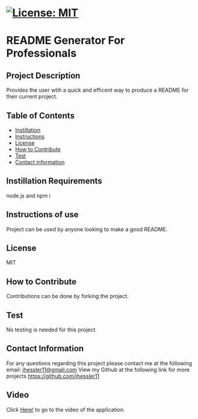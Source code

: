 
  # [![License: MIT](https://img.shields.io/badge/License-MIT-yellow.svg)](https://opensource.org/licenses/MIT)
  # README Generator For Professionals

  ## Project Description 
  Provides the user wtih a quick and efficent way to produce a README for their current project.

  ## Table of Contents
  - [Instillation](#Instillation-Requirements)
  - [Instructions](#Instructions-of-use)
  - [License](#License)
  - [How to Contribute](#How-to-Contribute) 
  - [Test](#Test) 
  - [Contact information](#Contact-information)
  
  ## Instillation Requirements
  node.js and npm i 

  ## Instructions of use
  Project can be used by anyone looking to make a good README.

  ## License
  MIT

  ## How to Contribute
  Contributions can be done by forking the project.

  ## Test 
  No testing is needed for this project.

  ## Contact Information 
  For any questions regarding this project please contact me at the following email: jhessler11@gmail.com
  View my Github at the following link for more projects https://github.com/jhessler11
  
  ## Video
  Click [Here!](https://github.com/JHESSLER11/README-Generator-For-Professionals/blob/main/assets/videos/walkthrough.webm) to go to the video of the application.
